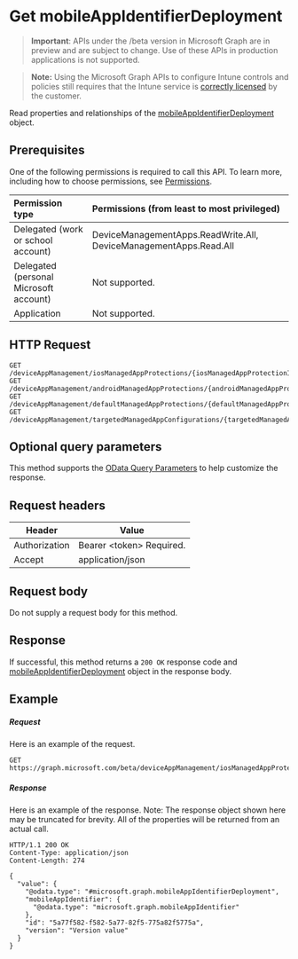 ﻿# Get mobileAppIdentifierDeployment

> **Important**: APIs under the /beta version in Microsoft Graph are in preview and are subject to change. Use of these APIs in production applications is not supported.

> **Note:** Using the Microsoft Graph APIs to configure Intune controls and policies still requires that the Intune service is [correctly licensed](https://go.microsoft.com/fwlink/?linkid=839381) by the customer.

Read properties and relationships of the [mobileAppIdentifierDeployment](../resources/intune_mam_mobileappidentifierdeployment.md) object.
## Prerequisites
One of the following permissions is required to call this API. To learn more, including how to choose permissions, see [Permissions](../../../concepts/permissions_reference.md).

|Permission type      | Permissions (from least to most privileged)              |
|:--------------------|:---------------------------------------------------------|
|Delegated (work or school account) | DeviceManagementApps.ReadWrite.All, DeviceManagementApps.Read.All    |
|Delegated (personal Microsoft account) | Not supported.    |
|Application | Not supported. |

## HTTP Request
<!-- {
  "blockType": "ignored"
}
-->
```http
GET /deviceAppManagement/iosManagedAppProtections/{iosManagedAppProtectionId}/mobileAppIdentifierDeployments/{mobileAppIdentifierDeploymentId}
GET /deviceAppManagement/androidManagedAppProtections/{androidManagedAppProtectionId}/mobileAppIdentifierDeployments/{mobileAppIdentifierDeploymentId}
GET /deviceAppManagement/defaultManagedAppProtections/{defaultManagedAppProtectionId}/mobileAppIdentifierDeployments/{mobileAppIdentifierDeploymentId}
GET /deviceAppManagement/targetedManagedAppConfigurations/{targetedManagedAppConfigurationId}/mobileAppIdentifierDeployments/{mobileAppIdentifierDeploymentId}
```

## Optional query parameters
This method supports the [OData Query Parameters](https://developer.microsoft.com/en-us/graph/docs/overview/query_parameters) to help customize the response.
## Request headers
|Header|Value|
|---|---|
|Authorization|Bearer &lt;token&gt; Required.|
|Accept|application/json|

## Request body
Do not supply a request body for this method.

## Response

If successful, this method returns a `200 OK` response code and [mobileAppIdentifierDeployment](../resources/intune_mam_mobileappidentifierdeployment.md) object in the response body.

## Example

##### Request

Here is an example of the request.
```http
GET https://graph.microsoft.com/beta/deviceAppManagement/iosManagedAppProtections/{iosManagedAppProtectionId}/mobileAppIdentifierDeployments/{mobileAppIdentifierDeploymentId}
```

##### Response

Here is an example of the response. Note: The response object shown here may be truncated for brevity. All of the properties will be returned from an actual call.
```http
HTTP/1.1 200 OK
Content-Type: application/json
Content-Length: 274

{
  "value": {
    "@odata.type": "#microsoft.graph.mobileAppIdentifierDeployment",
    "mobileAppIdentifier": {
      "@odata.type": "microsoft.graph.mobileAppIdentifier"
    },
    "id": "5a77f582-f582-5a77-82f5-775a82f5775a",
    "version": "Version value"
  }
}
```



